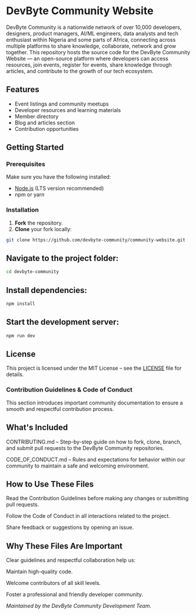 # DevByte Community Website

DevByte Community is a nationwide network of over 10,000 developers, designers, product managers, AI/ML engineers, data analysts and tech enthusiast within Nigeria and some parts of Africa, connecting across multiple platforms to share knowledge, collaborate, network and grow together. This repository hosts the source code for the DevByte Community Website — an open-source platform where developers can access resources, join events, register for events, share knowledge through articles, and contribute to the growth of our tech ecosystem.

## Features
- Event listings and community meetups
- Developer resources and learning materials
- Member directory
- Blog and articles section
- Contribution opportunities

## Getting Started

### Prerequisites
Make sure you have the following installed:
- [Node.js](https://nodejs.org/) (LTS version recommended)
- npm or yarn

### Installation
1. **Fork** the repository.
2. **Clone** your fork locally:
```bash
git clone https://github.com/devbyte-community/community-website.git
```
## Navigate to the project folder:
```bash
cd devbyte-community
```
## Install dependencies:
```bash
npm install
```
## Start the development server:
```bash
npm run dev
```

## License
This project is licensed under the MIT License – see the [LICENSE](./LICENSE.md) file for details.

### Contribution Guidelines & Code of Conduct
This section introduces important community documentation to ensure a smooth and respectful contribution process.

## What's Included
CONTRIBUTING.md – Step-by-step guide on how to fork, clone, branch, and submit pull requests to the DevByte Community repositories.

CODE_OF_CONDUCT.md – Rules and expectations for behavior within our community to maintain a safe and welcoming environment.

## How to Use These Files
Read the Contribution Guidelines before making any changes or submitting pull requests.

Follow the Code of Conduct in all interactions related to the project.

Share feedback or suggestions by opening an issue.

## Why These Files Are Important
Clear guidelines and respectful collaboration help us:

Maintain high-quality code.

Welcome contributors of all skill levels.

Foster a professional and friendly developer community.

_Maintained by the DevByte Community Development Team._
